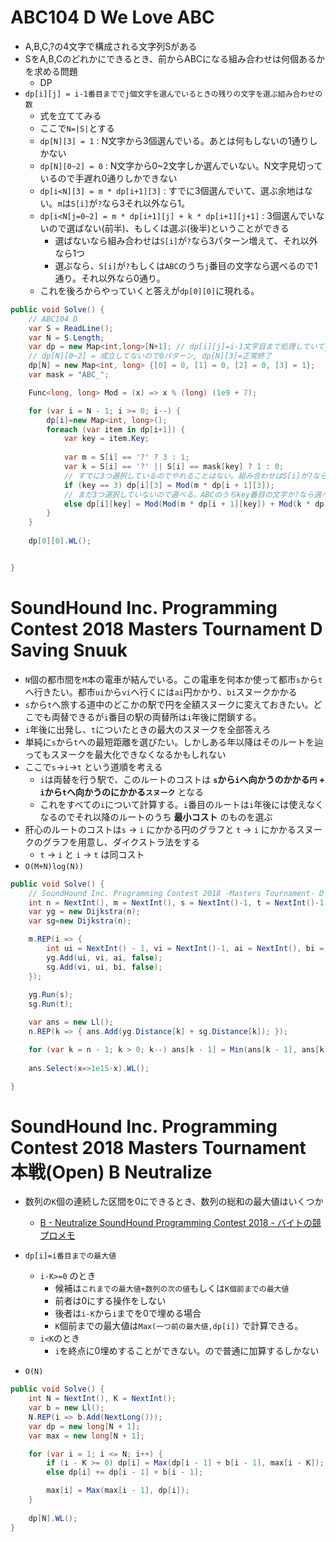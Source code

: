 # ABC104 D We Love ABC
- A,B,C,?の4文字で構成される文字列Sがある
- SをA,B,Cのどれかにできるとき、前からABCになる組み合わせは何個あるかを求める問題
    - DP
- `dp[i][j] = i-1番目まででj個文字を選んでいるときの残りの文字を選ぶ組み合わせの数`
    - 式を立ててみる
    - ここで`N=|S|`とする
    - `dp[N][3] = 1` : N文字から3個選んでいる。あとは何もしないの1通りしかない
    - `dp[N][0~2] = 0` : N文字から0~2文字しか選んでいない。N文字見切っているので手遅れ0通りしかできない
    - `dp[i<N][3] = m * dp[i+1][3]` : すでに3個選んでいて、選ぶ余地はない。`m`は`S[i]`が`?`なら3それ以外なら1。
    - `dp[i<N[j=0~2] = m * dp[i+1][j] + k * dp[i+1][j+1]` : 3個選んでいないので選ばない(前半)、もしくは選ぶ(後半)ということができる
        - 選ばないなら組み合わせは`S[i]`が`?`なら3パターン増えて、それ以外なら1つ
        - 選ぶなら、`S[i]`が`?`もしくは`ABC`のうち`j`番目の文字なら選べるので1通り。それ以外なら0通り。
    - これを後ろからやっていくと答えが`dp[0][0]`に現れる。
```c#
public void Solve() {
    // ABC104 D
    var S = ReadLine();
    var N = S.Length;
    var dp = new Map<int,long>[N+1]; // dp[i][j]=i-1文字目まで処理していてj個選んでいるときの残りの文字の処理パターン数
    // dp[N][0~2] = 成立してないので0パターン, dp[N][3]=正常終了
    dp[N] = new Map<int, long> {[0] = 0, [1] = 0, [2] = 0, [3] = 1};
    var mask = "ABC_";

    Func<long, long> Mod = (x) => x % (long) (1e9 + 7);

    for (var i = N - 1; i >= 0; i--) {
        dp[i]=new Map<int, long>();
        foreach (var item in dp[i+1]) {
            var key = item.Key;
            
            var m = S[i] == '?' ? 3 : 1;
            var k = S[i] == '?' || S[i] == mask[key] ? 1 : 0;
            // すでに3つ選択しているのでやれることはない。組み合わせはS[i]が?なら3つ増える。それ以外は1つ
            if (key == 3) dp[i][3] = Mod(m * dp[i + 1][3]);
            // まだ3つ選択していないので選べる。ABCのうちkey番目の文字か?なら選べる。この文字を選ばないならパターンは上と同じ
            else dp[i][key] = Mod(Mod(m * dp[i + 1][key]) + Mod(k * dp[i + 1][key + 1]));
        }
    }
    
    dp[0][0].WL();


}
```

# SoundHound Inc. Programming Contest 2018 Masters Tournament D Saving Snuuk
- `N`個の都市間を`M`本の電車が結んでいる。この電車を何本か使って都市`s`から`t`へ行きたい。都市`ui`から`vi`へ行くには`ai`円かかり、`bi`スヌークかかる
- `s`から`t`へ旅する道中のどこかの駅で円を全額スヌークに変えておきたい。どこでも両替できるが`i`番目の駅の両替所は`i`年後に閉鎖する。
- `i`年後に出発し、`t`についたときの最大のスヌークを全部答えろ
- 単純に`s`から`t`への最短距離を選びたい。しかしある年以降はそのルートを辿ってもスヌークを最大化できなくなるかもしれない
- ここで`s`->`i`->`t` という道順を考える
    - `i`は両替を行う駅で、このルートのコストは __`s`から`i`へ向かうのかかる`円` + `i`から`t`へ向かうのにかかる`スヌーク`__ となる
    - これをすべての`i`について計算する。`i`番目のルートは`i`年後には使えなくなるのでそれ以降のルートのうち __最小コスト__ のものを選ぶ
- 肝心のルートのコストは`s` -> `i` にかかる円のグラフと `t` -> `i` にかかるスヌークのグラフを用意し、ダイクストラ法をする
    - `t` -> `i` と `i` -> `t` は同コスト
- `O(M+N)log(N))`
```c#
public void Solve() {
    // SoundHound Inc. Programming Contest 2018 -Masters Tournament- D
    int n = NextInt(), m = NextInt(), s = NextInt()-1, t = NextInt()-1;
    var yg = new Dijkstra(n);
    var sg=new Dijkstra(n);

    m.REP(i => {
        int ui = NextInt() - 1, vi = NextInt()-1, ai = NextInt(), bi = NextInt();
        yg.Add(ui, vi, ai, false);
        sg.Add(vi, ui, bi, false);
    });
    
    yg.Run(s);
    sg.Run(t);

    var ans = new Ll();
    n.REP(k => { ans.Add(yg.Distance[k] + sg.Distance[k]); });

    for (var k = n - 1; k > 0; k--) ans[k - 1] = Min(ans[k - 1], ans[k]);
    
    ans.Select(x=>1e15-x).WL();

}
```                                                                                                       

# SoundHound Inc. Programming Contest 2018 Masters Tournament 本戦(Open) B Neutralize
- 数列の`K`個の連続した区間を0にできるとき、数列の総和の最大値はいくつか
    - [B - Neutralize SoundHound Programming Contest 2018 - バイトの競プロメモ](http://baitop.hatenadiary.jp/entry/2018/07/29/204143)    
- `dp[i]=i番目までの最大値`
    - `i-K>=0` のとき
        - 候補は`これまでの最大値+数列の次の値`もしくは`K個前までの最大値`
        - 前者は0にする操作をしない
        - 後者は`i-K`から`i`までを0で埋める場合
        - `K`個前までの最大値は`Max(一つ前の最大値,dp[i])` で計算できる。
    - `i<K`のとき
        - `i`を終点に0埋めすることができない。ので普通に加算するしかない
        
- `O(N)`
```c#
public void Solve() {
    int N = NextInt(), K = NextInt();
    var b = new Ll();
    N.REP(i => b.Add(NextLong()));
    var dp = new long[N + 1];
    var max = new long[N + 1];

    for (var i = 1; i <= N; i++) {
        if (i - K >= 0) dp[i] = Max(dp[i - 1] + b[i - 1], max[i - K]);
        else dp[i] += dp[i - 1] + b[i - 1];

        max[i] = Max(max[i - 1], dp[i]);
    }
    
    dp[N].WL();
}
```

